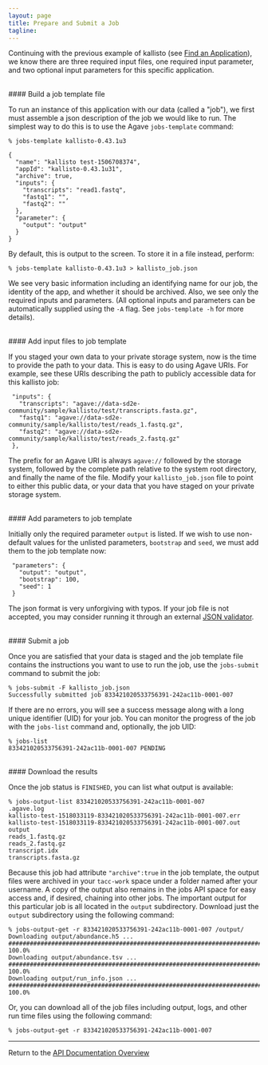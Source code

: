 ```yaml
---
layout: page
title: Prepare and Submit a Job
tagline:
---
```


Continuing with the previous example of kallisto (see
[Find an Application](02.find_application.md)), we know there are three
required input files, one required input parameter, and two optional input
parameters for this specific application.

<br>
#### Build a job template file

To run an instance of this application with our data (called a "job"), we first
must assemble a json description of the job we would like to run. The simplest
way to do this is to use the Agave `jobs-template` command:
```
% jobs-template kallisto-0.43.1u3

{
  "name": "kallisto test-1506708374",
  "appId": "kallisto-0.43.1u31",
  "archive": true,
  "inputs": {
    "transcripts": "read1.fastq",
    "fastq1": "",
    "fastq2": ""
  },
  "parameter": {
    "output": "output"
  }
}
```
By default, this is output to the screen. To store it in a file instead,
perform:
```
% jobs-template kallisto-0.43.1u3 > kallisto_job.json
```
We see very basic information including an identifying name for our job, the
identity of the app, and whether it should be archived. Also, we see only the
required inputs and parameters. (All optional inputs and parameters can be
automatically supplied using the `-A` flag. See `jobs-template -h` for more
details).

<br>
#### Add input files to job template

If you staged your own data to your private storage system, now is the time to
provide the path to your data. This is easy to do using Agave URIs. For example,
see these URIs describing the path to publicly accessible data for this
kallisto job:
```
 "inputs": {
   "transcripts": "agave://data-sd2e-community/sample/kallisto/test/transcripts.fasta.gz",
   "fastq1": "agave://data-sd2e-community/sample/kallisto/test/reads_1.fastq.gz",
   "fastq2": "agave://data-sd2e-community/sample/kallisto/test/reads_2.fastq.gz"
 },
```

The prefix for an Agave URI is always `agave://` followed by the storage system,
followed by the complete path relative to the system root directory, and finally
the name of the file. Modify your `kallisto_job.json` file to point to either this
public data, or your data that you have staged on your private storage system.

<br>
#### Add parameters to job template

Initially only the required parameter `output` is listed. If we wish to use
non-default values for the unlisted parameters, `bootstrap` and `seed`, we must
add them to the job template now:
```
 "parameters": {
   "output": "output",
   "bootstrap": 100,
   "seed": 1
 }
```

The json format is very unforgiving with typos. If your job file is not accepted,
you may consider running it through an external [JSON validator](https://jsonlint.com/).

<br>
#### Submit a job

Once you are satisfied that your data is staged and the job template file contains
the instructions you want to use to run the job, use the `jobs-submit` command
to submit the job:
```
% jobs-submit -F kallisto_job.json
Successfully submitted job 833421020533756391-242ac11b-0001-007
```

If there are no errors, you will see a success message along with a long unique
identifier (UID) for your job. You can monitor the progress of the job with the `jobs-list`
command and, optionally, the job UID:

```
% jobs-list
833421020533756391-242ac11b-0001-007 PENDING
```

<br>
#### Download the results

Once the job status is `FINISHED`, you can list what output is available:

```
% jobs-output-list 833421020533756391-242ac11b-0001-007
.agave.log
kallisto-test-1518033119-833421020533756391-242ac11b-0001-007.err
kallisto-test-1518033119-833421020533756391-242ac11b-0001-007.out
output
reads_1.fastq.gz
reads_2.fastq.gz
transcript.idx
transcripts.fasta.gz
```

Because this job had attribute `"archive":true` in the job template, the output
files were archived in your `tacc-work` space under a folder named after your
username. A copy of the output also remains in the jobs API space for easy access
and, if desired, chaining into other jobs. The important output for this
particular job is all located in the `output` subdirectory.  Download just the
`output` subdirectory using the following command:
```
% jobs-output-get -r 833421020533756391-242ac11b-0001-007 /output/
Downloading output/abundance.h5 ...
######################################################################## 100.0%
Downloading output/abundance.tsv ...
######################################################################## 100.0%
Downloading output/run_info.json ...
######################################################################## 100.0%
```

Or, you can download all of the job files including output, logs, and other run
time files using the following command:
```
% jobs-output-get -r 833421020533756391-242ac11b-0001-007
```

---
Return to the [API Documentation Overview](../index.md)
